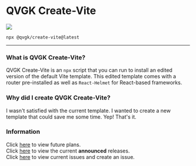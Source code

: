 # QVGK Create-Vite

![](https://img.shields.io/npm/v/@qvgk/create-vite?style=flat-square&logo=npm&color=ff0000)

```
npx @qvgk/create-vite@latest
```

---

### What is QVGK Create-Vite?

QVGK Create-Vite is an `npx` script that you can run to install an edited version of the default Vite template. This edited template comes with a router pre-installed as well as `React-Helmet` for React-based frameworks.

### Why did I create QVGK Create-Vite?

I wasn't satisfied with the current template. I wanted to create a new template that could save me some time. Yep! That's it.

### Information

Click [here](https://github.com/users/QVGK/projects/2/views/1) to view future plans. <br/>
Click [here](https://github.com/QVGK/create-vite/releases) to view the current **announced** releases. <br/>
Click [here](https://github.com/QVGK/create-vite/issues) to view current issues and create an issue.
